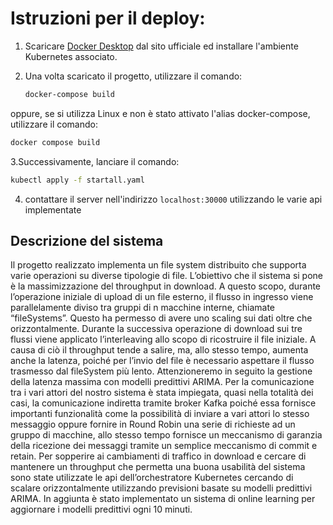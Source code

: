 

# Istruzioni per il deploy:

1. Scaricare [Docker Desktop](https://www.docker.com/products/docker-desktop) dal sito ufficiale ed installare l'ambiente Kubernetes associato.

2. Una volta scaricato il progetto, utilizzare il comando:
   ```bash
   docker-compose build
   ```
oppure, se si utilizza Linux e non è stato attivato l'alias docker-compose, utilizzare il comando:

   ```bash
   docker compose build 
   ```
3.Successivamente, lanciare il comando:

   ```bash
   kubectl apply -f startall.yaml 
```
4. contattare il server nell'indirizzo `localhost:30000` utilizzando le varie api implementate
 ## Descrizione del sistema
   Il progetto realizzato implementa un file system distribuito che supporta varie operazioni su diverse tipologie di file.
   L’obiettivo che il sistema si pone è la massimizzazione del throughput in download.
   A questo scopo, durante l’operazione iniziale di upload di un file esterno, il flusso in ingresso viene parallelamente diviso tra gruppi di n macchine interne, chiamate “fileSystems”.
   Questo ha permesso di avere uno scaling sui dati oltre che orizzontalmente.
   Durante la successiva operazione di download sui tre flussi viene applicato l’interleaving allo scopo di ricostruire il file iniziale.
   A causa di ciò il throughput tende a salire, ma, allo stesso tempo, aumenta anche la latenza, poiché per l’invio del file è necessario aspettare il flusso trasmesso dal fileSystem più lento.
   Attenzioneremo in seguito la gestione della latenza massima con modelli predittivi ARIMA. 
   Per la comunicazione tra i vari attori del nostro sistema è stata impiegata, quasi nella totalità dei casi, la comunicazione indiretta tramite broker Kafka poiché essa fornisce importanti funzionalità come la possibilità di inviare a vari attori lo stesso messaggio oppure fornire in Round Robin una serie di richieste ad un gruppo di macchine, allo stesso tempo fornisce un meccanismo di garanzia della ricezione dei messaggi tramite un semplice meccanismo di commit e retain.
   Per sopperire ai cambiamenti di traffico in download e cercare di mantenere un throughput che permetta una buona usabilità del sistema sono state utilizzate le api dell’orchestratore Kubernetes cercando di scalare orizzontalmente utilizzando previsioni basate su modelli predittivi ARIMA.
   In aggiunta è stato implementato un sistema di online learning per aggiornare i modelli predittivi ogni 10 minuti.

